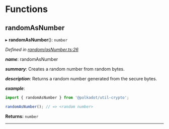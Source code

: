 

# Functions

<a id="randomasnumber"></a>

##  randomAsNumber

▸ **randomAsNumber**(): `number`

*Defined in [random/asNumber.ts:26](https://github.com/polkadot-js/common/blob/1f0674c/packages/util-crypto/src/random/asNumber.ts#L26)*

*__name__*: randomAsNumber

*__summary__*: Creates a random number from random bytes.

*__description__*: Returns a random number generated from the secure bytes.

*__example__*:   

```javascript
import { randomAsNumber } from '@polkadot/util-crypto';

randomAsNumber(); // => <random number>
```

**Returns:** `number`

___

